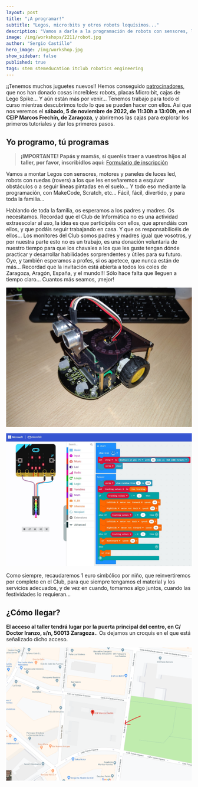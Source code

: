 ```yaml
---
layout: post
title: "¡A programar!"
subtitle: "Legos, micro:bits y otros robots loquísimos..."
description: "Vamos a darle a la programación de robots con sensores, luces, motores y otras cosas super chulas."
image: /img/workshops/2211/robot.jpg
author: "Sergio Castillo"
hero_image: /img/workshop.jpg
show_sidebar: false
published: true
tags: stem stemeducation itclub robotics engineering
---
```


¡¡Tenemos muchos juguetes nuevos!! Hemos conseguido <a href="https://itclub.marcosfrechin.es/sponsorship/" target="_blank">patrocinadores</a>, que nos han donado cosas increíbles: robots, placas Micro:bit, cajas de Lego Spike... Y aún están más por venir... Tenemos trabajo para todo el curso mientras descubrimos todo lo que se pueden hacer con ellos. Así que nos veremos el **sábado, 5 de noviembre de 2022, de 11:30h a 13:00h, en el CEIP Marcos Frechín, de Zaragoza**, y abriremos las cajas para explorar los primeros tutoriales y dar los primeros pasos.

## Yo programo, tú programas

> **¡IMPORTANTE! Papás y mamás, si queréis traer a vuestros hijos al taller, por favor, inscribidlos aquí:** <a href="https://forms.gle/PnGHa2k7icmgsVPj6" target="_blank">Formulario de inscripción</a>

Vamos a montar Legos con sensores, motores y paneles de luces led, robots con ruedas (rovers) a los que les enseñaremos a esquivar obstáculos o a seguir líneas pintadas en el suelo... Y todo eso mediante la programación, con MakeCode, Scratch, etc... Fácil, fácil, divertido, y para toda la familia...

Hablando de toda la familia, os esperamos a los padres y madres. Os necesitamos. Recordad que el Club de Informática no es una actividad extraescolar al uso, la idea es que participéis con ellos, que aprendáis con ellos, y que podáis seguir trabajando en casa. Y que os responsabilicéis de ellos... Los monitores del Club somos padres y madres igual que vosotros, y por nuestra parte esto no es un trabajo, es una donación voluntaria de nuestro tiempo para que los chavales a los que les guste tengan dónde practicar y desarrollar habilidades sorprendentes y útiles para su futuro. Oye, y también esperamos a profes, si os apetece, que nunca están de más... Recordad que la invitación está abierta a todos los coles de Zaragoza, Aragón, España, y el mundo!!! Sólo hace falta que lleguen a tiempo claro... Cuantos más seamos, ¡mejor!

![Micro:bit Mini Smart Robot car Kit V2](/img/workshops/2211/MicrobitRobotCarKit.jpg)

![MakeCode](/img/workshops/2211/MakeCode.jpg)

Como siempre, recaudaremos 1 euro simbólico por niño, que reinvertiremos por completo en el Club, para que siempre tengamos el material y los servicios adecuados, y de vez en cuando, tomarnos algo juntos, cuando las festividades lo requieran...

## ¿Cómo llegar?

**El acceso al taller tendrá lugar por la puerta principal del centro, en C/ Doctor Iranzo, s/n, 50013 Zaragoza.**. Os dejamos un croquis en el que está señalizado dicho acceso.

![Mapa acceso Marcos Frechín](/img/mapa_acceso.png)

